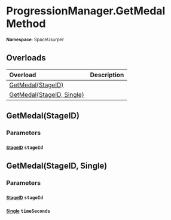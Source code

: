 # ProgressionManager.GetMedal Method

<small>**Namespace**: SpaceUsurper</small>

## Overloads

<div markdown="1" class="member-table">

| Overload | Description |
| :------- | ----------- |
| [GetMedal(StageID)](#StageID_) |  | 
| [GetMedal(StageID, Single)](#StageID_Single_) |  | 

</div>

## GetMedal(StageID)
### Parameters
#### <small>[StageID](../StageID.md)</small> `stageId`

## GetMedal(StageID, Single)
### Parameters
#### <small>[StageID](../StageID.md)</small> `stageId`

#### <small>[Single](https://docs.microsoft.com/en-us/dotnet/api/system.single?view=netframework-4.5)</small> `timeSeconds`

